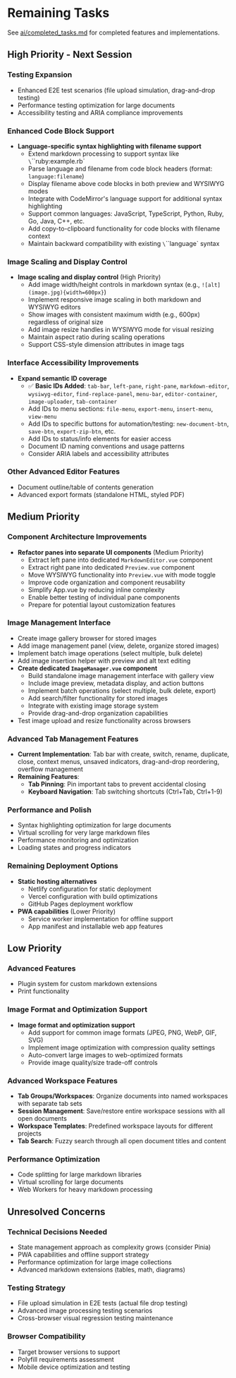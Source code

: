 # Remaining Tasks

See [ai/completed_tasks.md](./completed_tasks.md) for completed features and implementations.

## High Priority - Next Session

### Testing Expansion

- Enhanced E2E test scenarios (file upload simulation, drag-and-drop testing)
- Performance testing optimization for large documents
- Accessibility testing and ARIA compliance improvements

### Enhanced Code Block Support

- **Language-specific syntax highlighting with filename support**
  - Extend markdown processing to support syntax like `\`\`\`ruby:example.rb`
  - Parse language and filename from code block headers (format: `language:filename`)
  - Display filename above code blocks in both preview and WYSIWYG modes
  - Integrate with CodeMirror's language support for additional syntax highlighting
  - Support common languages: JavaScript, TypeScript, Python, Ruby, Go, Java, C++, etc.
  - Add copy-to-clipboard functionality for code blocks with filename context
  - Maintain backward compatibility with existing `\`\`\`language` syntax

### Image Scaling and Display Control

- **Image scaling and display control** (High Priority)
  - Add image width/height controls in markdown syntax (e.g., `![alt](image.jpg){width=600px}`)
  - Implement responsive image scaling in both markdown and WYSIWYG editors
  - Show images with consistent maximum width (e.g., 600px) regardless of original size
  - Add image resize handles in WYSIWYG mode for visual resizing
  - Maintain aspect ratio during scaling operations
  - Support CSS-style dimension attributes in image tags

### Interface Accessibility Improvements

- **Expand semantic ID coverage**
  - ✅ **Basic IDs Added**: `tab-bar`, `left-pane`, `right-pane`, `markdown-editor`, `wysiwyg-editor`, `find-replace-panel`, `menu-bar`, `editor-container`, `image-uploader`, `tab-container`
  - Add IDs to menu sections: `file-menu`, `export-menu`, `insert-menu`, `view-menu`
  - Add IDs to specific buttons for automation/testing: `new-document-btn`, `save-btn`, `export-zip-btn`, etc.
  - Add IDs to status/info elements for easier access
  - Document ID naming conventions and usage patterns
  - Consider ARIA labels and accessibility attributes

### Other Advanced Editor Features

- Document outline/table of contents generation
- Advanced export formats (standalone HTML, styled PDF)

## Medium Priority

### Component Architecture Improvements

- **Refactor panes into separate UI components** (Medium Priority)
  - Extract left pane into dedicated `MarkdownEditor.vue` component
  - Extract right pane into dedicated `Preview.vue` component
  - Move WYSIWYG functionality into `Preview.vue` with mode toggle
  - Improve code organization and component reusability
  - Simplify App.vue by reducing inline complexity
  - Enable better testing of individual pane components
  - Prepare for potential layout customization features

### Image Management Interface

- Create image gallery browser for stored images
- Add image management panel (view, delete, organize stored images)
- Implement batch image operations (select multiple, bulk delete)
- Add image insertion helper with preview and alt text editing
- **Create dedicated `ImageManager.vue` component**
  - Build standalone image management interface with gallery view
  - Include image preview, metadata display, and action buttons
  - Implement batch operations (select multiple, bulk delete, export)
  - Add search/filter functionality for stored images
  - Integrate with existing image storage system
  - Provide drag-and-drop organization capabilities
- Test image upload and resize functionality across browsers

### Advanced Tab Management Features

- **Current Implementation**: Tab bar with create, switch, rename, duplicate, close, context menus, unsaved indicators, drag-and-drop reordering, overflow management
- **Remaining Features**:
  - **Tab Pinning**: Pin important tabs to prevent accidental closing
  - **Keyboard Navigation**: Tab switching shortcuts (Ctrl+Tab, Ctrl+1-9)

### Performance and Polish

- Syntax highlighting optimization for large documents
- Virtual scrolling for very large markdown files
- Performance monitoring and optimization
- Loading states and progress indicators

### Remaining Deployment Options

- **Static hosting alternatives**
  - Netlify configuration for static deployment
  - Vercel configuration with build optimizations
  - GitHub Pages deployment workflow
- **PWA capabilities** (Lower Priority)
  - Service worker implementation for offline support
  - App manifest and installable web app features

## Low Priority

### Advanced Features

- Plugin system for custom markdown extensions
- Print functionality

### Image Format and Optimization Support

- **Image format and optimization support**
  - Add support for common image formats (JPEG, PNG, WebP, GIF, SVG)
  - Implement image optimization with compression quality settings
  - Auto-convert large images to web-optimized formats
  - Provide image quality/size trade-off controls

### Advanced Workspace Features

- **Tab Groups/Workspaces**: Organize documents into named workspaces with separate tab sets
- **Session Management**: Save/restore entire workspace sessions with all open documents
- **Workspace Templates**: Predefined workspace layouts for different projects
- **Tab Search**: Fuzzy search through all open document titles and content

### Performance Optimization

- Code splitting for large markdown libraries
- Virtual scrolling for large documents
- Web Workers for heavy markdown processing

## Unresolved Concerns

### Technical Decisions Needed

- State management approach as complexity grows (consider Pinia)
- PWA capabilities and offline support strategy
- Performance optimization for large image collections
- Advanced markdown extensions (tables, math, diagrams)

### Testing Strategy

- File upload simulation in E2E tests (actual file drop testing)
- Advanced image processing testing scenarios
- Cross-browser visual regression testing maintenance

### Browser Compatibility

- Target browser versions to support
- Polyfill requirements assessment
- Mobile device optimization and testing
